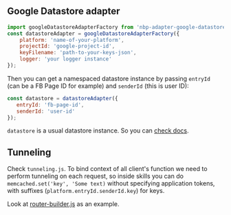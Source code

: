 ## Google Datastore adapter

```js
import googleDatastoreAdapterFactory from 'nbp-adapter-google-datastore';
const datastoreAdapter = googleDatastoreAdapterFactory({
    platform: 'name-of-your-platform',
    projectId: 'google-project-id',
    keyFilename: 'path-to-your-keys-json',
    logger: 'your logger instance'
});
```

Then you can get a namespaced datastore instance by passing `entryId` (can be a FB Page ID for example) and `senderId` (this is user ID):
 
 ```js
 const datastore = datastoreAdapter({
    entryId: 'fb-page-id',
    senderId: 'user-id'
 });
 ```
 
 `datastore` is a usual datastore instance. So you can [check docs](https://googlecloudplatform.github.io/google-cloud-node/#/docs/google-cloud/0.43.0/datastore).
 
 ## Tunneling
 Check `tunneling.js`. To bind context of all client's function we need to perform tunneling on each request, so inside skills you can do `memcached.set('key', 'Some text)` without specifying application tokens, with suffixes (`platform.entryId.senderId.key`) for keys.
 
 Look at [router-builder.js](https://github.com/evilai/nodejs-bot-platform/blob/master/src/bot/platforms/messenger/bot-name/router-builder.js) as an example.